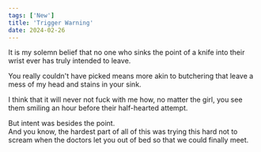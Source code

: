 ```yaml
---
tags: ['New']
title: 'Trigger Warning'
date: 2024-02-26
---
```


It is my solemn belief that no one who sinks the point of a knife into their wrist ever has truly intended to leave.

You really couldn't have picked means more akin to butchering that leave a mess of my head and stains in your sink.

I think that it will never not fuck with me how, no matter the girl, you see them smiling an hour before their half-hearted attempt.

But intent was besides the point.  
And you know, the hardest part of all of this was trying this hard not to scream when the doctors let you out of bed so that we could finally meet.
